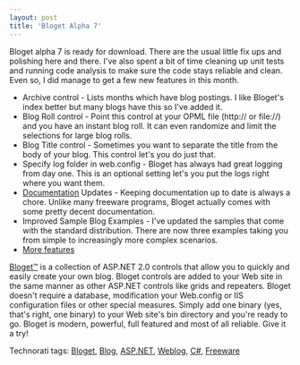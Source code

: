 ```yaml
---
layout: post  
title: 'Bloget Alpha 7'
---
```

Bloget alpha 7 is ready for download. There are the usual little fix ups and polishing here and there. I've also spent a bit of time cleaning up unit tests and running code analysis to make sure the code stays reliable and clean. Even so, I did manage to get a few new features in this month.

  * Archive control - Lists months which have blog postings. I like Bloget's index better but many blogs have this so I've added it. 
  * Blog Roll control - Point this control at your OPML file (http:// or file://) and you have an instant blog roll. It can even randomize and limit the selections for large blog rolls. 
  * Blog Title control - Sometimes you want to separate the title from the body of your blog. This control let's you do just that. 
  * Specify log folder in web.config - Bloget has always had great logging from day one. This is an optional setting let's you put the logs right where you want them. 
  * [Documentation](/include/bloget/BlogetUserGuide.html) Updates - Keeping documentation up to date is always a chore. Unlike many freeware programs, Bloget actually comes with some pretty decent documentation. 
  * Improved Sample Blog Examples - I've updated the samples that come with the standard distribution. There are now three examples taking you from simple to increasingly more complex scenarios. 
  * [More features](/bloget)

[Bloget™](/bloget) is a collection of ASP.NET 2.0 controls that allow you to quickly and easily create your own blog. Bloget controls are added to your Web site in the same manner as other ASP.NET controls like grids and repeaters. Bloget doesn't require a database, modification your Web.config or IIS configuration files or other special measures. Simply add one binary (yes, that's right, one binary) to your Web site's bin directory and you're ready to go. Bloget is modern, powerful, full featured and most of all reliable. Give it a try!

Technorati tags: [Bloget](http://technorati.com/tags/Bloget), [Blog](http://technorati.com/tags/Blog), [ASP.NET](http://technorati.com/tags/ASP.NET), [Weblog](http://technorati.com/tags/Weblog), [C#](http://technorati.com/tags/C#), [Freeware](http://technorati.com/tags/Freeware)
